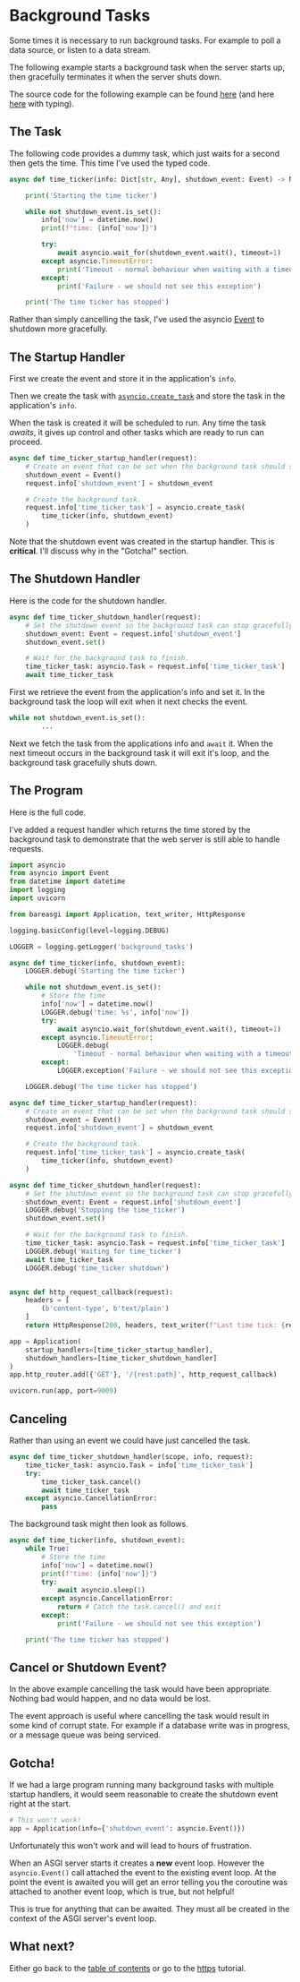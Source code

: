 # Background Tasks

Some times it is necessary to run background tasks. For example to poll a data
source, or listen to a data stream.

The following example starts a background task when the server starts up,
then gracefully terminates it when the server shuts down.

The source code for the following example can be found
[here](../examples/lifespan_nt.py)
(and here [here](../examples/lifespan.py) with typing).

## The Task

The following code provides a dummy task, which just waits for a second then
gets the time. This time I've used the typed code.

```python
async def time_ticker(info: Dict[str, Any], shutdown_event: Event) -> None:

    print('Starting the time ticker')

    while not shutdown_event.is_set():
        info['now'] = datetime.now()
        print(f"time: {info['now']}")

        try:
            await asyncio.wait_for(shutdown_event.wait(), timeout=1)
        except asyncio.TimeoutError:
            print('Timeout - normal behaviour when waiting with a timeout')
        except:
            print('Failure - we should not see this exception')

    print('The time ticker has stopped')
```

Rather than simply cancelling the task, I've used the asyncio
[Event](https://docs.python.org/3/library/asyncio-sync.html#asyncio.Event)
to shutdown more gracefully.

## The Startup Handler

First we create the event and store it in the application's `info`.

Then we create the task with
[`asyncio.create_task`](https://docs.python.org/3/library/asyncio-task.html#asyncio.create_task)
and store the task in the application's `info`.

When the task is created it will be scheduled to run. Any time the task
_awaits_, it gives up control and other tasks which are ready to run can
proceed.

```python
async def time_ticker_startup_handler(request):
    # Create an event that can be set when the background task should shutdown.
    shutdown_event = Event()
    request.info['shutdown_event'] = shutdown_event

    # Create the background task.
    request.info['time_ticker_task'] = asyncio.create_task(
        time_ticker(info, shutdown_event)
    )
```

Note that the shutdown event was created in the startup handler. This is
**critical**. I'll discuss why in the "Gotcha!" section.

## The Shutdown Handler

Here is the code for the shutdown handler.

```python
async def time_ticker_shutdown_handler(request):
    # Set the shutdown event so the background task can stop gracefully.
    shutdown_event: Event = request.info['shutdown_event']
    shutdown_event.set()

    # Wait for the background task to finish.
    time_ticker_task: asyncio.Task = request.info['time_ticker_task']
    await time_ticker_task
```

First we retrieve the event from the application's info and set it. In the
background task the loop will exit when it next checks the event.

```python
while not shutdown_event.is_set():
        ...
```

Next we fetch the task from the applications info and `await` it. When the
next timeout occurs in the background task it will exit it's loop, and the
background task gracefully shuts down.

## The Program

Here is the full code.

I've added a request handler which returns the time stored by the background
task to demonstrate that the web server is still able to handle requests.

```python
import asyncio
from asyncio import Event
from datetime import datetime
import logging
import uvicorn

from bareasgi import Application, text_writer, HttpResponse

logging.basicConfig(level=logging.DEBUG)

LOGGER = logging.getLogger('background_tasks')

async def time_ticker(info, shutdown_event):
    LOGGER.debug('Starting the time ticker')

    while not shutdown_event.is_set():
        # Store the time
        info['now'] = datetime.now()
        LOGGER.debug('time: %s', info['now'])
        try:
            await asyncio.wait_for(shutdown_event.wait(), timeout=1)
        except asyncio.TimeoutError:
            LOGGER.debug(
                'Timeout - normal behaviour when waiting with a timeout')
        except:
            LOGGER.exception('Failure - we should not see this exception')

    LOGGER.debug('The time ticker has stopped')

async def time_ticker_startup_handler(request):
    # Create an event that can be set when the background task should shutdown.
    shutdown_event = Event()
    request.info['shutdown_event'] = shutdown_event

    # Create the background task.
    request.info['time_ticker_task'] = asyncio.create_task(
        time_ticker(info, shutdown_event)
    )

async def time_ticker_shutdown_handler(request):
    # Set the shutdown event so the background task can stop gracefully.
    shutdown_event: Event = request.info['shutdown_event']
    LOGGER.debug('Stopping the time_ticker')
    shutdown_event.set()

    # Wait for the background task to finish.
    time_ticker_task: asyncio.Task = request.info['time_ticker_task']
    LOGGER.debug('Waiting for time_ticker')
    await time_ticker_task
    LOGGER.debug('time_ticker shutdown')


async def http_request_callback(request):
    headers = [
        (b'content-type', b'text/plain')
    ]
    return HttpResponse(200, headers, text_writer(f"Last time tick: {request.info.get('now')}"))

app = Application(
    startup_handlers=[time_ticker_startup_handler],
    shutdown_handlers=[time_ticker_shutdown_handler]
)
app.http_router.add({'GET'}, '/{rest:path}', http_request_callback)

uvicorn.run(app, port=9009)
```

## Canceling

Rather than using an event we could have just cancelled the task.

```python
async def time_ticker_shutdown_handler(scope, info, request):
    time_ticker_task: asyncio.Task = info['time_ticker_task']
    try:
        time_ticker_task.cancel()
        await time_ticker_task
    except asyncio.CancellationError:
        pass
```

The background task might then look as follows.

```python
async def time_ticker(info, shutdown_event):
    while True:
        # Store the time
        info['now'] = datetime.now()
        print(f"time: {info['now']}")
        try:
            await asyncio.sleep(1)
        except asyncio.CancellationError:
            return # Catch the task.cancel() and exit
        except:
            print('Failure - we should not see this exception')

    print('The time ticker has stopped')
```

## Cancel or Shutdown Event?

In the above example cancelling the task would have been appropriate. Nothing
bad would happen, and no data would be lost.

The event approach is useful where cancelling the task would result in some
kind of corrupt state. For example if a database write was in progress, or
a message queue was being serviced.

## Gotcha!

If we had a large program running many background tasks with multiple startup
handlers, it would seem reasonable to create the shutdown event right at the
start.

```python
# This won't work!
app = Application(info={'shutdown_event': asyncio.Event()})
```

Unfortunately this won't work and will lead to hours of frustration.

When an ASGI server starts it creates a **new** event loop. However the
`asyncio.Event()` call attached the event to the existing event loop. At the
point the event is awaited you will get an error telling you the coroutine was
attached to another event loop, which is true, but not helpful!

This is true for anything that can be awaited. They must all be created in the
context of the ASGI server's event loop.

## What next?

Either go back to the [table of contents](index.md) or go
to the [https](https.md) tutorial.
